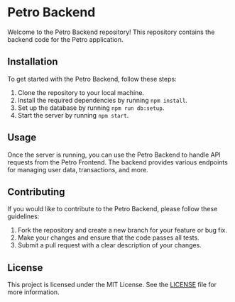 # Petro Backend

Welcome to the Petro Backend repository! This repository contains the backend code for the Petro application.

## Installation

To get started with the Petro Backend, follow these steps:

1. Clone the repository to your local machine.
2. Install the required dependencies by running `npm install`.
3. Set up the database by running `npm run db:setup`.
4. Start the server by running `npm start`.

## Usage

Once the server is running, you can use the Petro Backend to handle API requests from the Petro Frontend. The backend provides various endpoints for managing user data, transactions, and more.

## Contributing

If you would like to contribute to the Petro Backend, please follow these guidelines:

1. Fork the repository and create a new branch for your feature or bug fix.
2. Make your changes and ensure that the code passes all tests.
3. Submit a pull request with a clear description of your changes.

## License

This project is licensed under the MIT License. See the [LICENSE](LICENSE) file for more information.
